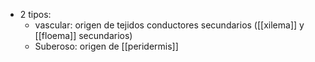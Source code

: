 - 2 tipos:
	- vascular: origen de tejidos conductores secundarios ([[xilema]] y [[floema]] secundarios)
	- Suberoso: origen de [[peridermis]]